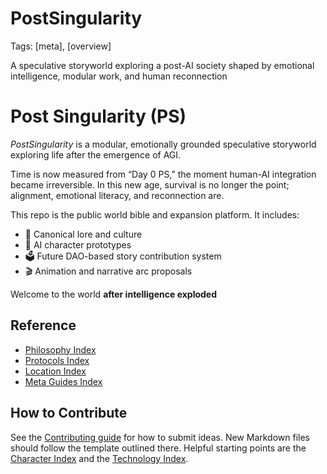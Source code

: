 # PostSingularity
Tags: [meta], [overview]

A speculative storyworld exploring a post-AI society shaped by emotional intelligence, modular work, and human reconnection

# Post Singularity (PS)

_PostSingularity_ is a modular, emotionally grounded speculative storyworld exploring life after the emergence of AGI.

Time is now measured from “Day 0 PS,” the moment human-AI integration became irreversible. In this new age, survival is no longer the point; alignment, emotional literacy, and reconnection are.

This repo is the public world bible and expansion platform. It includes:

- 📖 Canonical lore and culture
- 🧠 AI character prototypes
- 🗳️ Future DAO-based story contribution system
- 🎬 Animation and narrative arc proposals

Welcome to the world **after intelligence exploded**

## Reference

- [Philosophy Index](philosophy/index.md)
- [Protocols Index](protocols/index.md)
- [Location Index](locations/index.md)
- [Meta Guides Index](worldbible/meta/index.md)

## How to Contribute

See the [Contributing guide](Contributing.md) for how to submit ideas. New
Markdown files should follow the template outlined there. Helpful starting
points are the [Character Index](characters/index.md) and the
[Technology Index](worldbible/technologies/index.md).

